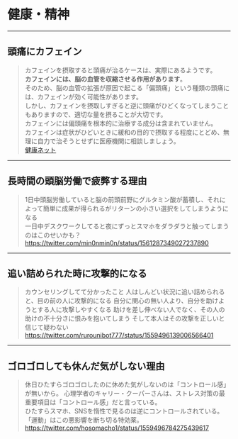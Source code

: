 # 健康・精神

---

## 頭痛にカフェイン

>カフェインを摂取すると頭痛が治るケースは、実際にあるようです。  
**カフェインには、脳の血管を収縮させる作用があります**。  
そのため、脳の血管の拡張が原因で起こる「偏頭痛」という種類の頭痛には、カフェインが効く可能性があります。  
しかし、カフェインを摂取しすぎると逆に頭痛がひどくなってしまうこともありますので、適切な量を摂ることが大切です。  
カフェインには偏頭痛を根本的に治療する成分は含まれていません。  
カフェインは症状がひどいときに緩和の目的で摂取する程度にとどめ、無理に自力で治そうとせずに医療機関に相談しましょう。  
[健康ネット](https://www.mcsg.co.jp/kentatsu/health-care/18032)  

---

## 長時間の頭脳労働で疲弊する理由

>1日中頭脳労働していると脳の前頭前野にグルタミン酸が蓄積し、それによって簡単に成果が得られるがリターンの小さい選択をしてしまうようになる  
>一日中デスクワークしてると夜にずっとスマホをダラダラと触ってしまうのはこのせいかも？  
<https://twitter.com/min0nmin0n/status/1561287349027237890>  

---

## 追い詰められた時に攻撃的になる

>カウンセリングしてて分かったこと
人はしんどい状況に追い詰められると、目の前の人に攻撃的になる
自分に関心の無い人より、自分を助けようとする人に攻撃しやすくなる
助けを差し伸べない人でなく、その人の助けの不十分さに恨みを抱いてしまう
そして本人はその攻撃を正しいと信じて疑わない
<https://twitter.com/rurounibot777/status/1559496139006566401>  

---

## ゴロゴロしても休んだ気がしない理由

>休日ひたすらゴロゴロしたのに休めた気がしないのは「コントロール感」が無いから。
心理学者のキャリー・クーパーさんは、ストレス対策の最重要項目は「コントロール感」だと言っている。  
ひたすらスマホ、SNSを惰性で見るのは逆にコントロールされている。  
「運動」はこの悪影響を断ち切る特効薬。  
<https://twitter.com/hosomacho1/status/1559496784275439617>  

